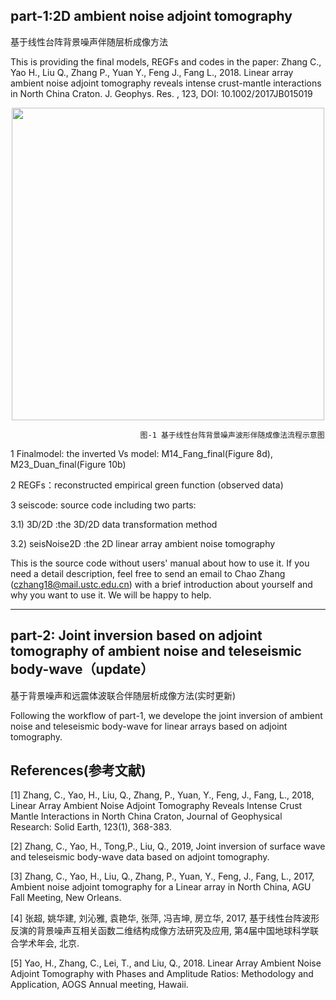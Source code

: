 ## part-1:2D ambient noise adjoint tomography    
基于线性台阵背景噪声伴随层析成像方法

This is providing the final models, REGFs and codes in the paper:
Zhang C., Yao H., Liu Q., Zhang P., Yuan Y., Feng J., Fang L., 2018. Linear array ambient noise adjoint tomography reveals intense crust-mantle interactions in North China Craton.  J. Geophys. Res. , 123, DOI: 10.1002/2017JB015019

<div align=center><img width="500" height="500" src="https://github.com/ustcchaozhang/image_fold/blob/master/ambient_noise.png"/></div>

                                 图-1 基于线性台阵背景噪声波形伴随成像法流程示意图

1 Finalmodel: the inverted Vs model: M14_Fang_final(Figure 8d), M23_Duan_final(Figure 10b)

2 REGFs：reconstructed empirical green function (observed data)

3 seiscode: source code including two parts:

3.1) 3D/2D :the 3D/2D data transformation method

3.2) seisNoise2D :the 2D linear array ambient noise tomography

This is the source code without users' manual about how to use it. If you need a detail description, feel free to send an email to Chao Zhang (czhang18@mail.ustc.edu.cn) with a brief introduction about yourself and why you want to use it. We will be happy to help.

-------------------------------------------------
## part-2: Joint inversion based on adjoint tomography of ambient noise and teleseismic body-wave（update）   
基于背景噪声和远震体波联合伴随层析成像方法(实时更新)  

Following the workflow of part-1, we develope the joint inversion of ambient noise and teleseismic body-wave for linear arrays based on adjoint tomography.
                                                  

## References(参考文献)
[1]	Zhang, C., Yao, H., Liu, Q., Zhang, P., Yuan, Y., Feng, J., Fang, L., 2018, Linear Array Ambient Noise Adjoint Tomography Reveals Intense Crust Mantle Interactions in North China Craton, Journal of Geophysical Research: Solid Earth, 123(1), 368-383.   

[2]	Zhang, C., Yao, H., Tong,P., Liu, Q., 2019, Joint inversion of surface wave and teleseismic body-wave data based on adjoint tomography.  

[3]	Zhang, C., Yao, H., Liu, Q., Zhang, P., Yuan, Y., Feng, J., Fang, L., 2017, Ambient noise adjoint tomography for a Linear array in North China, AGU Fall Meeting, New Orleans.  

[4]	张超, 姚华建, 刘沁雅, 袁艳华, 张萍, 冯吉坤, 房立华, 2017, 基于线性台阵波形反演的背景噪声互相关函数二维结构成像方法研究及应用, 第4届中国地球科学联合学术年会, 北京.   

[5]	Yao, H., Zhang, C., Lei, T., and Liu, Q., 2018. Linear Array Ambient Noise Adjoint Tomography with Phases and Amplitude Ratios: Methodology and Application, AOGS Annual meeting, Hawaii.
